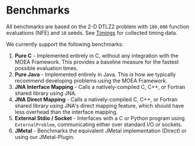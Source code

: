 # Benchmarks

All benchmarks are based on the 2-D DTLZ2 problem with `100,000` function evaluations (NFE) and `10` seeds.
See [Timings](docs/Timings.md) for collected timing data.

We currently support the following benchmarks:

1. **Pure C** - Implemented entirely in C, without any integration with the MOEA Framework.  This provides a baseline measure for the
   fastest possible evaluation times.
3. **Pure Java** - Implemented entirely in Java.  This is how we typically recommend developing problems using the
   MOEA Framework.
4. **JNA Interface Mapping** - Calls a natively-compiled C, C++, or Fortran shared library using JNA.
5. **JNA Direct Mapping** - Calls a natively-compiled C, C++, or Fortran shared library using JNA's direct mapping feature, which should have
   less overhead than the interface mapping.
6. **External Stdio / Socket** - Interfaces with a C or Python program using `ExternalProblem`, communicating either over standard I/O or
   sockets.
8. **JMetal** - Benchmarks the equivalent JMetal implementation (Direct) or using our JMetal-Plugin.
